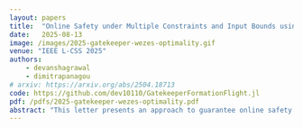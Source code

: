 ```yaml
---
layout: papers
title:  "Online Safety under Multiple Constraints and Input Bounds using gatekeeper: Theory and Applications"
date:   2025-08-13
image: /images/2025-gatekeeper-wezes-optimality.gif
venue: "IEEE L-CSS 2025"
authors:
    - devanshagrawal
    - dimitrapanagou
# arxiv: https://arxiv.org/abs/2504.18713
code: https://github.com/dev10110/GatekeeperFormationFlight.jl
pdf: /pdfs/2025-gatekeeper-wezes-optimality.pdf
abstract: "This letter presents an approach to guarantee online safety of a cyber-physical system under multiple state and input constraints. Our proposed framework, called gatekeeper, recursively guarantees the existence of an infinite-horizon trajectory that satisfies all constraints and system dynamics. Such trajectory is constructed using a backup controller, which we define formally in this paper. gatekeeper relies on a small number of verifiable assumptions, and is computationally efficient since it requires optimization over a single scalar variable. We make two primary contributions in this letter. (A) First, we develop the theory of gatekeeper: we derive a sub-optimality bound relative to a full nonlinear trajectory optimization problem, and show how this can be used in runtime to validate performance. This also informs the design of the backup controllers and sets. (B) Second, we demonstrate in detail an application of gatekeeper for multi-agent formation flight, where each Dubins agent must avoid multiple obstacles and weapons engagement zones, both of which are nonlinear, nonconvex constraints."
---
```

